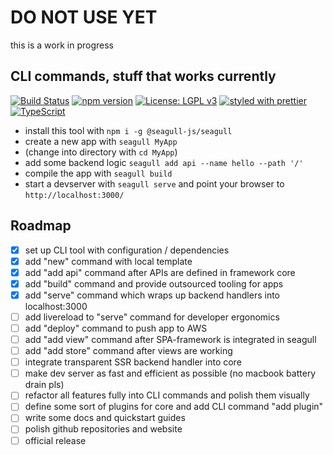 # DO NOT USE YET

this is a work in progress

## CLI commands, stuff that works currently

[![Build Status](https://travis-ci.org/seagull-js/seagull-cli.svg?branch=master)](https://travis-ci.org/seagull-js/seagull-cli)
[![npm version](https://badge.fury.io/js/%40seagull-js%2Fseagull-cli.svg)](https://badge.fury.io/js/%40seagull-js%2Fseagull-cli)
[![License: LGPL v3](https://img.shields.io/badge/License-LGPL%20v3-blue.svg)](http://www.gnu.org/licenses/lgpl-3.0)
[![styled with prettier](https://img.shields.io/badge/styled_with-prettier-ff69b4.svg)](https://github.com/prettier/prettier)
[![TypeScript](https://badges.frapsoft.com/typescript/code/typescript.svg?v=101)](https://github.com/ellerbrock/typescript-badges/)

- install this tool with `npm i -g @seagull-js/seagull`
- create a new app with `seagull MyApp`
- (change into directory with `cd MyApp`)
- add some backend logic `seagull add api --name hello --path '/'`
- compile the app with `seagull build`
- start a devserver with `seagull serve` and point your browser to `http://localhost:3000/`

## Roadmap

- [x] set up CLI tool with configuration / dependencies
- [x] add "new" command with local template
- [x] add "add api" command after APIs are defined in framework core
- [x] add "build" command and provide outsourced tooling for apps
- [x] add "serve" command which wraps up backend handlers into localhost:3000
- [ ] add livereload to "serve" command for developer ergonomics
- [ ] add "deploy" command to push app to AWS
- [ ] add "add view" command after SPA-framework is integrated in seagull
- [ ] add "add store" command after views are working
- [ ] integrate transparent SSR backend handler into core
- [ ] make dev server as fast and efficient as possible (no macbook battery drain pls)
- [ ] refactor all features fully into CLI commands and polish them visually
- [ ] define some sort of plugins for core and add CLI command "add plugin"
- [ ] write some docs and quickstart guides
- [ ] polish github repositories and website
- [ ] official release